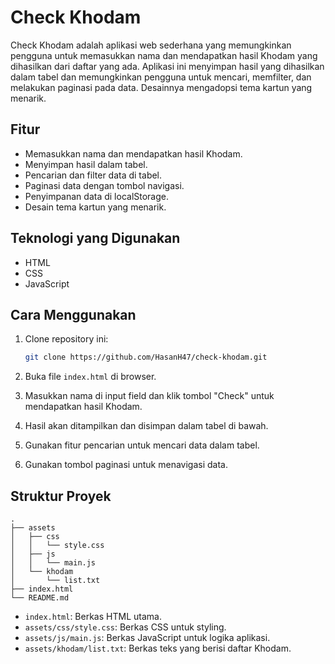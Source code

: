 # Check Khodam

Check Khodam adalah aplikasi web sederhana yang memungkinkan pengguna untuk memasukkan nama dan mendapatkan hasil Khodam yang dihasilkan dari daftar yang ada. Aplikasi ini menyimpan hasil yang dihasilkan dalam tabel dan memungkinkan pengguna untuk mencari, memfilter, dan melakukan paginasi pada data. Desainnya mengadopsi tema kartun yang menarik.

## Fitur

- Memasukkan nama dan mendapatkan hasil Khodam.
- Menyimpan hasil dalam tabel.
- Pencarian dan filter data di tabel.
- Paginasi data dengan tombol navigasi.
- Penyimpanan data di localStorage.
- Desain tema kartun yang menarik.

## Teknologi yang Digunakan

- HTML
- CSS
- JavaScript

## Cara Menggunakan

1. Clone repository ini:

    ```bash
    git clone https://github.com/HasanH47/check-khodam.git
    ```

2. Buka file `index.html` di browser.

3. Masukkan nama di input field dan klik tombol "Check" untuk mendapatkan hasil Khodam.

4. Hasil akan ditampilkan dan disimpan dalam tabel di bawah.

5. Gunakan fitur pencarian untuk mencari data dalam tabel.

6. Gunakan tombol paginasi untuk menavigasi data.

## Struktur Proyek

```plaintext
.
├── assets
│   ├── css
│   │   └── style.css
│   ├── js
│   │   └── main.js
│   └── khodam
│       └── list.txt
├── index.html
└── README.md
```

- `index.html`: Berkas HTML utama.
- `assets/css/style.css`: Berkas CSS untuk styling.
- `assets/js/main.js`: Berkas JavaScript untuk logika aplikasi.
- `assets/khodam/list.txt`: Berkas teks yang berisi daftar Khodam.